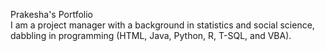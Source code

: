 Prakesha's Portfolio
<br>
I am a project manager with a background in statistics and social science, dabbling in programming (HTML, Java, Python, R, T-SQL, and VBA).
